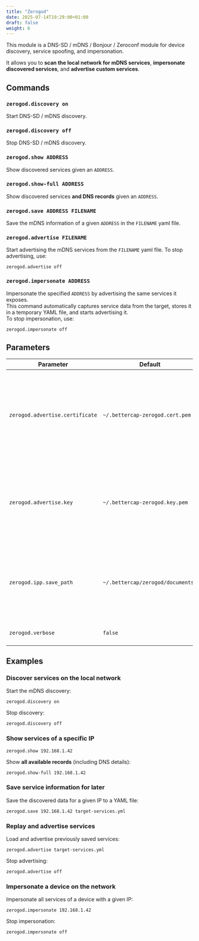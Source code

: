 ```yaml
---
title: "Zerogod"
date: 2025-07-14T19:29:00+01:00
draft: false
weight: 6
---
```


This module is a DNS-SD / mDNS / Bonjour / Zeroconf module for device discovery, service spoofing, and impersonation.

It allows you to **scan the local network for mDNS services**, **impersonate discovered services**, and **advertise custom services**.

## Commands

### `zerogod.discovery on`

Start DNS-SD / mDNS discovery.

### `zerogod.discovery off`

Stop DNS-SD / mDNS discovery.

### `zerogod.show ADDRESS`

Show discovered services given an `ADDRESS`.

### `zerogod.show-full ADDRESS`

Show discovered services **and DNS records** given an `ADDRESS`.

### `zerogod.save ADDRESS FILENAME`

Save the mDNS information of a given `ADDRESS` in the `FILENAME` yaml file.

### `zerogod.advertise FILENAME`

Start advertising the mDNS services from the `FILENAME` yaml file.
To stop advertising, use:

```
zerogod.advertise off
```

### `zerogod.impersonate ADDRESS`

Impersonate the specified `ADDRESS` by advertising the same services it exposes.  
This command automatically captures service data from the target, stores it in a temporary YAML file, and starts advertising it.  
To stop impersonation, use:

```
zerogod.impersonate off
```

## Parameters

| Parameter                       | Default                           | Description                                                                                                  |
| ------------------------------- | --------------------------------- | ------------------------------------------------------------------------------------------------------------ |
| `zerogod.advertise.certificate` | `~/.bettercap-zerogod.cert.pem`   | TLS certificate file (will be auto generated if filled but not existing) to use for advertised TCP services. |
| `zerogod.advertise.key`         | `~/.bettercap-zerogod.key.pem`    | TLS key file (will be auto generated if filled but not existing) to use for advertised TCP services.         |
| `zerogod.ipp.save_path`         | `~/.bettercap/zerogod/documents/` | If an IPP acceptor is started, this setting defines where to save documents received for printing.           |
| `zerogod.verbose`               | `false`                           | Log every mDNS query.                                                                                        |

## Examples

### Discover services on the local network

Start the mDNS discovery:

```
zerogod.discovery on
```

Stop discovery:

```
zerogod.discovery off
```

### Show services of a specific IP

```
zerogod.show 192.168.1.42
```

Show **all available records** (including DNS details):

```
zerogod.show-full 192.168.1.42
```

### Save service information for later

Save the discovered data for a given IP to a YAML file:

```
zerogod.save 192.168.1.42 target-services.yml
```

### Replay and advertise services

Load and advertise previously saved services:

```
zerogod.advertise target-services.yml
```

Stop advertising:

```
zerogod.advertise off
```

### Impersonate a device on the network

Impersonate all services of a device with a given IP:

```
zerogod.impersonate 192.168.1.42
```

Stop impersonation:

```
zerogod.impersonate off
```
